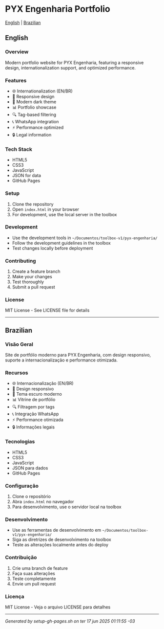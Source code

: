 # PYX Engenharia Portfolio

[English](#english) | [Brazilian](#brazilian)

## English

### Overview
Modern portfolio website for PYX Engenharia, featuring a responsive design, internationalization support, and optimized performance.

### Features
- 🌐 Internationalization (EN/BR)
- 📱 Responsive design
- 🎨 Modern dark theme
- 📊 Portfolio showcase
- 🔍 Tag-based filtering
- 📞 WhatsApp integration
- ⚡ Performance optimized
- 🔒 Legal information

### Tech Stack
- HTML5
- CSS3
- JavaScript
- JSON for data
- GitHub Pages

### Setup
1. Clone the repository
2. Open `index.html` in your browser
3. For development, use the local server in the toolbox

### Development
- Use the development tools in `~/Documentos/toolbox-v1/pyx-engenharia/`
- Follow the development guidelines in the toolbox
- Test changes locally before deployment

### Contributing
1. Create a feature branch
2. Make your changes
3. Test thoroughly
4. Submit a pull request

### License
MIT License - See LICENSE file for details

---

## Brazilian

### Visão Geral
Site de portfólio moderno para PYX Engenharia, com design responsivo, suporte a internacionalização e performance otimizada.

### Recursos
- 🌐 Internacionalização (EN/BR)
- 📱 Design responsivo
- 🎨 Tema escuro moderno
- 📊 Vitrine de portfólio
- 🔍 Filtragem por tags
- 📞 Integração WhatsApp
- ⚡ Performance otimizada
- 🔒 Informações legais

### Tecnologias
- HTML5
- CSS3
- JavaScript
- JSON para dados
- GitHub Pages

### Configuração
1. Clone o repositório
2. Abra `index.html` no navegador
3. Para desenvolvimento, use o servidor local na toolbox

### Desenvolvimento
- Use as ferramentas de desenvolvimento em `~/Documentos/toolbox-v1/pyx-engenharia/`
- Siga as diretrizes de desenvolvimento na toolbox
- Teste as alterações localmente antes do deploy

### Contribuição
1. Crie uma branch de feature
2. Faça suas alterações
3. Teste completamente
4. Envie um pull request

### Licença
MIT License - Veja o arquivo LICENSE para detalhes

---

*Generated by setup-gh-pages.sh on ter 17 jun 2025 01:11:55 -03*
